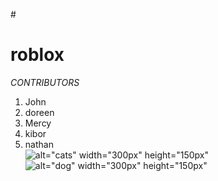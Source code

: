 #<h1> **roblox**</h1>
*CONTRIBUTORS*<br />
1. John<br />
2. doreen<br />
3. Mercy<br />
4. kibor<br />
5. nathan<br />
![alt="cats" width="300px" height="150px"](https://images-na.ssl-images-amazon.com/images/G/01/img15/pet-products/small-tiles/30423_pets-products_january-site-flip_3-cathealth_short-tile_592x304._CB286975940_.jpg)
![alt="dog" width="300px" height="150px"](https://encrypted-tbn0.gstatic.com/images?q=tbn:ANd9GcTBhAsmZ64sIO07Z5vmxlwCDtyaOH11SEBnZYmvtHOX6K2xLT0I3Q)
